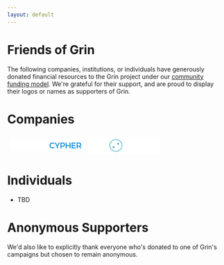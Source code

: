 ```yaml
---
layout: default
---
```

# Friends of Grin

The following companies, institutions, or individuals have generously donated financial resources to the Grin project under our [community funding model](funding.md). We're grateful for their support, and are proud to display their logos or names as supporters of Grin.

# Companies

<img src="assets/images/logos/blockcypher_logo_white.svg" width="33%" style="padding:5px;vertical-align:middle;" title="BlockCypher">
<img src="assets/images/logos/kyokan_teal_white.png" width="33%" style="padding:5px;vertical-align:middle;" title="Kyokan">

# Individuals

* TBD

# Anonymous Supporters

We'd also like to explicitly thank everyone who's donated to one of Grin's campaigns but chosen to remain anonymous.
